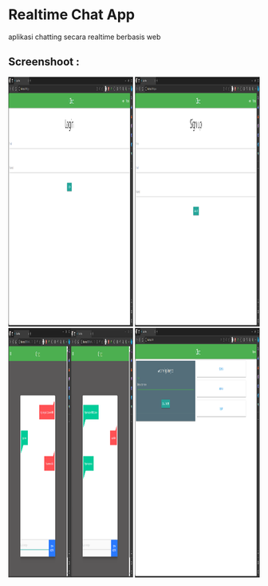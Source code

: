 # Realtime Chat App

aplikasi chatting secara realtime berbasis web 

## Screenshoot :

<img src="https://github.com/fgasyz/realtime-chat-app/blob/master/Screenshot%202024-01-20%20160709.png" height="500" width="250"/>
<img src="https://github.com/fgasyz/realtime-chat-app/blob/master/Screenshot%202024-01-20%20160717.png" height="500" width="250"/>
<img src="https://github.com/fgasyz/realtime-chat-app/blob/master/Screenshot%202024-01-20%20160621.png" height="500"width="250" />
<img src="https://github.com/fgasyz/realtime-chat-app/blob/master/Screenshot%202024-01-20%20160806.png" height="500" width="250"/>

